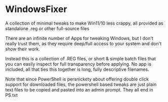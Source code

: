 # WindowsFixer
A collection of minimal tweaks to make Win11/10 less crappy, all provided as standalone .reg or other full-source files

There are an infinite number of Apps for tweaking Windows, but I don't really trust them, as they require deep/full access to your system and don't show their work. 

Instead this is a collection of .REG files, or short & simple batch files that you can easily inspect for full transparency before applying. No app is included, all that ties this together is long, fully descriptive filenames.

Note that since PowerShell is persnickety about offering double click support for downloaded files, the powershell based tweaks are just plain text files to be copied and pasted into an admin prompt. They all end in PS.txt

